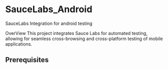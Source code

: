 # SauceLabs_Android
SauceLabs Integration for android testing

OverView
This project integrates Sauce Labs for automated testing, allowing for seamless cross-browsing and cross-platform testing of mobile applications.
## Prerequisites


